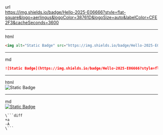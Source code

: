 url<br>
https://img.shields.io/badge/Hello-2025-E06666?style=flat-square&logo=aerlingus&logoColor=38761D&logoSize=auto&labelColor=CFE2F3&cacheSeconds=3600

---

html

```html
<img alt="Static Badge" src="https://img.shields.io/badge/Hello-2025-E06666?style=flat-square&logo=aerlingus&logoColor=38761D&logoSize=auto&labelColor=CFE2F3&cacheSeconds=3600">
```

---

md

```md
![Static Badge](https://img.shields.io/badge/Hello-2025-E06666?style=flat-square&logo=aerlingus&logoColor=38761D&logoSize=auto&labelColor=CFE2F3&cacheSeconds=3600)
```

---

html<br>
<img alt="Static Badge" align="center" src="https://img.shields.io/badge/Hello-2025-E06666?style=flat-square&logo=aerlingus&logoColor=38761D&logoSize=auto&labelColor=CFE2F3&cacheSeconds=3600">

---

md\
[![Static Badge](https://img.shields.io/badge/Hello-2025-E06666?style=flat-square&logo=aerlingus&logoColor=38761D&logoSize=auto&labelColor=CFE2F3&cacheSeconds=3600)][shields.io]

[shields.io]: https://shields.io/badges/static-badge

```
\```diff
+a
-A
\```
```
